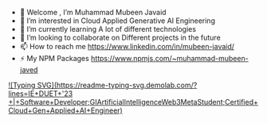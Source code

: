 - 👋 Welcome , I’m Muhammad Mubeen Javaid
- 👀 I’m interested in      Cloud Applied Generative AI Engineering
- 🌱 I’m currently learning      A lot of different technologies
- 💞️ I’m looking to collaborate on      Different projects in the future
- 📫 How to reach me      https://www.linkedin.com/in/mubeen-javaid/
- ⚡ My NPM Packages      https://www.npmjs.com/~muhammad-mubeen-javed


[![Typing SVG](https://readme-typing-svg.demolab.com/?lines=IE+DUET+'23 +|+Software+Developer;GIArtificialIntelligenceWeb3MetaStudent;Certified+Cloud+Gen+Applied+AI+Engineer)](https://git.io/typing-svg)

<!---
NotAnonymousUser/NotAnonymousUser is a ✨ special ✨ repository because its `README.md` (this file) appears on your GitHub profile.
You can click the Preview link to take a look at your changes.
--->
